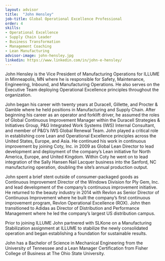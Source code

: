 ```yaml
---
layout: advisor
title:  "John Hensley"
job-title: Global Operational Excellence Professional
order: 4
skills:
- Operational Excellence
- Supply Chain Leader
- Business Transformation
- Management Coaching
- Lean Manufacturing
advisor-image: john-hensley.jpg
linkedin: https://www.linkedin.com/in/john-e-hensley/
---
```

John Hensley is the Vice President of Manufacturing Operations for ILLUME in Minneapolis, MN where he is responsible for Safety, Maintenance, Engineering, Inbound, and Manufacturing Operations.  He also serves on the Executive Team deploying Operational Excellence principles throughout the organization.  

John began his career with twenty years at Duracell, Gillette, and Procter & Gamble where he held positions in Manufacturing and Supply Chain. After beginning his career as an operator and forklift driver, he assumed the roles of Global Continuous Improvement Manager within the Duracell Strategies & Initiatives Group, P&G Integrated Work Systems (IWS) Internal Consultant, and member of P&G’s IWS Global Renewal Team. John played a critical role in establishing core Lean and Operational Excellence principles across the United States, Europe, and Asia. He continued his work in continuous improvement by joining Coty, Inc. in 2009 as Global Lean Director to lead development and deployment of the company’s Lean initiative for North America, Europe, and United Kingdom. Within Coty he went on to lead integration of the Sally Hansen Nail Lacquer business into the Sanford, NC manufacturing operation, doubling the site’s annual production output.

John spent a brief stent outside of consumer-packaged goods as Continuous Improvement Director of the Windows Division for Ply Gem, Inc. and lead development of the company’s continuous improvement initiative. He returned to the beauty industry in 2014 with Revlon as Senior Director of Continuous Improvement where he built the company’s first continuous improvement program, Revlon Operational Excellence (ROX).  John then transitioned to Adidas as Director of Distribution and Performance Management where he led the company’s largest US distribution campus.  

Prior to joining ILLUME John partnered with SLKone on a Manufacturing Stabilization assignment at ILLUME to stabilize the newly consolidated operation and began establishing a foundation for sustainable results.   

John has a Bachelor of Science in Mechanical Engineering from the University of Tennessee and a Lean Manager Certification from Fisher College of Business at The Ohio State University.    
